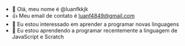 - 👋 Olá, meu nome é @luanfkkjk
- 👍 Meu email de contato é luanf4849@gmail.com
- 👀 Eu estou interessado em aprender a programar novas linguagens
- 🌱 Eu estou aprendendo a programar recentemente a linguagem de JavaScript e Scratch


